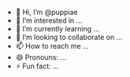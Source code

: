 - 👋 Hi, I’m @puppiae
- 👀 I’m interested in ...
- 🌱 I’m currently learning ...
- 💞️ I’m looking to collaborate on ...
- 📫 How to reach me ...
- 😄 Pronouns: ...
- ⚡ Fun fact: ...

<!---
puppiae/puppiae is a ✨ special ✨ repository because its `README.md` (this file) appears on your GitHub profile.
You can click the Preview link to take a look at your changes.
--->
